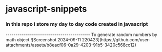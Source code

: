 # javascript-snippets
<h3>In this repo i store my day to day code created in javascript</h3>
-------------------------------------------
To generate random numbers by math object
![Screenshot 2024-09-11 220423](https://github.com/user-attachments/assets/b8eacf06-0a29-4203-91b5-3420c568cc12)
